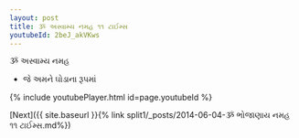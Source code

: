 ```yaml
---
layout: post
title: ૐ અસ્વામ્ય નમહ ૧૧ ટાઈમ્સ
youtubeId: 2beJ_akVKws
---
```

 
 
 ૐ અસ્વામ્ય નમહ  
 
 -  જે અમને ઘોડાના રૂપમાં 
 
  
 
  
 
 
 
 
 
 


{% include youtubePlayer.html id=page.youtubeId %}
 
[Next]({{ site.baseurl }}{% link  split1/_posts/2014-06-04-ૐ ભોજાણાય નમહ ૧૧ ટાઈમ્સ.md%})
 
